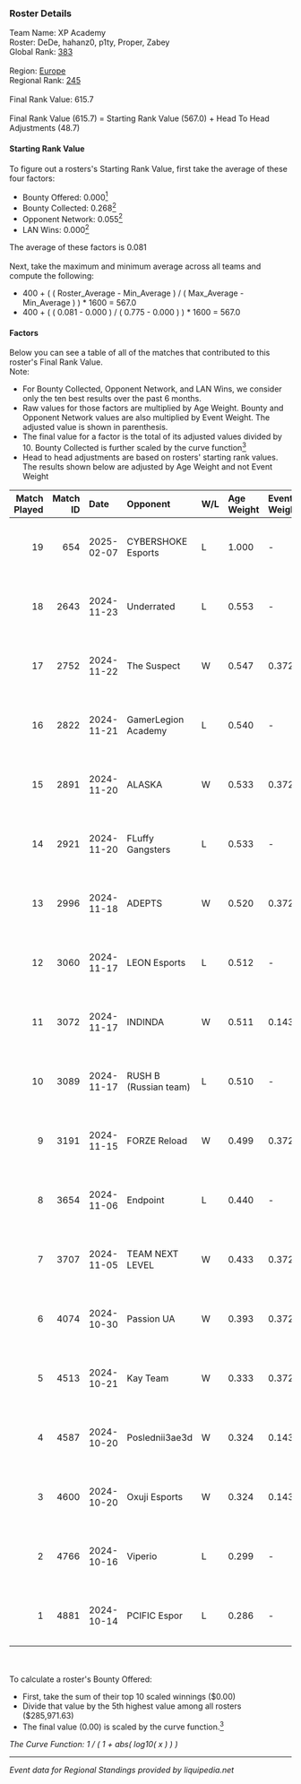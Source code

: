 ### Roster Details<br />
Team Name: XP Academy<br />
Roster: DeDe, hahanz0, p1ty, Proper, Zabey<br />
Global Rank: [383](../../standings_global_2025_02_28.md)<br />
<br />
Region: [Europe]( ../../standings_europe_2025_02_28.md)<br />
Regional Rank: [245]( ../../standings_europe_2025_02_28.md)<br />
<br />
Final Rank Value:  615.7<br />
<br />
Final Rank Value (615.7) = Starting Rank Value (567.0) + Head To Head Adjustments (48.7)<br />

#### Starting Rank Value<br />
To figure out a rosters's Starting Rank Value, first take the average of these four factors:<br />
- Bounty Offered: 0.000[<sup>1</sup>](#table2)
- Bounty Collected: 0.268[<sup>2</sup>](#table1)
- Opponent Network: 0.055[<sup>2</sup>](#table1)
- LAN Wins: 0.000[<sup>2</sup>](#table1)

The average of these factors is 0.081<br />
<br />
Next, take the maximum and minimum average across all teams and compute the following:<br />
- 400 + ( ( Roster_Average - Min_Average ) / ( Max_Average - Min_Average ) ) * 1600 = 567.0
- 400 + ( ( 0.081 - 0.000 ) / ( 0.775 - 0.000 ) ) * 1600 = 567.0


#### Factors<br />
Below you can see a table of all of the matches that contributed to this roster's Final Rank Value.<br />
Note:<br />

- For Bounty Collected, Opponent Network, and LAN Wins, we consider only the ten best results over the past 6 months.
- Raw values for those factors are multiplied by Age Weight. Bounty and Opponent Network values are also multiplied by Event Weight. The adjusted value is shown in parenthesis.
- The final value for a factor is the total of its adjusted values divided by 10. Bounty Collected is further scaled by the curve function[<sup>3</sup>](#curveFunction)
- Head to head adjustments are based on rosters' starting rank values. The results shown below are adjusted by Age Weight and not Event Weight
<span id="table1"></span><br />


| Match Played | Match ID | Date       | Opponent              | W/L | Age Weight | Event Weight | Bounty Collected | Opponent Network | LAN Wins  | H2H Adj. | Roster                             |
| -: | -: | :- | :- | :- | :- | :- | :- | :- | :- | -: | :- |
|           19 |      654 | 2025-02-07 | CYBERSHOKE Esports    | L   | 1.000      | -            | -                | -                | -         |    -6.18 | DeDe, hahanz0, p1ty, Proper, Zabey |
|           18 |     2643 | 2024-11-23 | Underrated            | L   | 0.553      | -            | -                | -                | -         |    -7.60 | DeDe, fen2k, Proper, z3ndeR, Zabey |
|           17 |     2752 | 2024-11-22 | The Suspect           | W   | 0.547      | 0.372        | 0.003 (0.001)    | 0.242 (0.049)    | 0 (0.000) |    10.66 | DeDe, fen2k, Proper, z3ndeR, Zabey |
|           16 |     2822 | 2024-11-21 | GamerLegion Academy   | L   | 0.540      | -            | -                | -                | -         |    -9.40 | DeDe, fen2k, Proper, z3ndeR, Zabey |
|           15 |     2891 | 2024-11-20 | ALASKA                | W   | 0.533      | 0.372        | 0.036 (0.007)    | 0.940 (0.187)    | 0 (0.000) |    15.08 | DeDe, fen2k, Proper, z3ndeR, Zabey |
|           14 |     2921 | 2024-11-20 | FLuffy Gangsters      | L   | 0.533      | -            | -                | -                | -         |    -3.37 | DeDe, fen2k, Proper, z3ndeR, Zabey |
|           13 |     2996 | 2024-11-18 | ADEPTS                | W   | 0.520      | 0.372        | 0.000 (0.000)    | 0.316 (0.061)    | 0 (0.000) |    10.31 | DeDe, fen2k, Proper, z3ndeR, Zabey |
|           12 |     3060 | 2024-11-17 | LEON Esports          | L   | 0.512      | -            | -                | -                | -         |    -4.52 | DeDe, fen2k, Proper, z3ndeR, Zabey |
|           11 |     3072 | 2024-11-17 | INDINDA               | W   | 0.511      | 0.143        | 0.000 (0.000)    | 0.071 (0.005)    | 0 (0.000) |     6.51 | DeDe, fen2k, Proper, z3ndeR, Zabey |
|           10 |     3089 | 2024-11-17 | RUSH B (Russian team) | L   | 0.510      | -            | -                | -                | -         |    -1.98 | DeDe, fen2k, Proper, z3ndeR, Zabey |
|            9 |     3191 | 2024-11-15 | FORZE Reload          | W   | 0.499      | 0.372        | 0.031 (0.006)    | 0.602 (0.112)    | 0 (0.000) |    12.79 | DeDe, fen2k, Proper, z3ndeR, Zabey |
|            8 |     3654 | 2024-11-06 | Endpoint              | L   | 0.440      | -            | -                | -                | -         |    -3.24 | DeDe, fen2k, Proper, z3ndeR, Zabey |
|            7 |     3707 | 2024-11-05 | TEAM NEXT LEVEL       | W   | 0.433      | 0.372        | 0.004 (0.001)    | 0.298 (0.048)    | 0 (0.000) |     8.70 | DeDe, fen2k, Proper, z3ndeR, Zabey |
|            6 |     4074 | 2024-10-30 | Passion UA            | W   | 0.393      | 0.372        | 0.029 (0.004)    | 0.544 (0.080)    | 0 (0.000) |    11.10 | DeDe, fen2k, Proper, z3ndeR, Zabey |
|            5 |     4513 | 2024-10-21 | Kay Team              | W   | 0.333      | 0.372        | 0.000 (0.000)    | 0.054 (0.007)    | 0 (0.000) |     4.62 | DeDe, fen2k, Proper, z3ndeR, Zabey |
|            4 |     4587 | 2024-10-20 | Poslednii3ae3d        | W   | 0.324      | 0.143        | 0.001 (0.000)    | 0.111 (0.005)    | 0 (0.000) |     6.35 | DeDe, fen2k, Proper, z3ndeR, Zabey |
|            3 |     4600 | 2024-10-20 | Oxuji Esports         | W   | 0.324      | 0.143        | 0.000 (0.000)    | 0.000 (0.000)    | 0 (0.000) |     2.91 | DeDe, fen2k, Proper, z3ndeR, Zabey |
|            2 |     4766 | 2024-10-16 | Viperio               | L   | 0.299      | -            | -                | -                | -         |    -2.17 | DeDe, fen2k, Proper, z3ndeR, Zabey |
|            1 |     4881 | 2024-10-14 | PCIFIC Espor          | L   | 0.286      | -            | -                | -                | -         |    -1.94 | DeDe, fen2k, Proper, z3ndeR, Zabey |

<br />
<span id="table2"></span><br />
To calculate a roster's Bounty Offered:<br />

- First, take the sum of their top 10 scaled winnings ($0.00)
- Divide that value by the 5th highest value among all rosters ($285,971.63)
- The final value (0.00) is scaled by the curve function.[<sup>3</sup>](#curveFunction)

<span id="curveFunction"></span>_The Curve Function: 1 / ( 1 + abs( log10( x ) ) )_<br />

---
_Event data for Regional Standings provided by liquipedia.net_<br />
